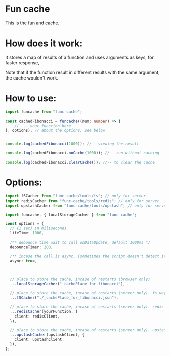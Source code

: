 # Fun cache

This is the fun and cache.

# How does it work:

It stores a map of results of a function and uses arguments as keys, for faster response,

Note that if the function result in different results with the same argument, the cache wouldn't work.

# How to use:

```ts
import funcache from "func-cache";

const cachedFibonacci = funcache((num: number) => {
    // ... your function here
}, options); // about the options, see below


console.log(cachedFibonacci(1000)); //-- viewing the result

console.log(cachedFibonacci.noCache(1000)); //-- run without caching

console.log(cachedFibonacci.clearCache()); //-- to clear the cache
```


# Options:

```ts
import fSCacher from "func-cache/tools/fs"; // only for server
import redisCacher from "func-cache/tools/redis"; // only for server
import upstashCacher from "func-cache/tools/upstash"; // only for server

import funcache, { localStorageCacher } from "func-cache";

const options = {
  // (1 sec) in miliseconds
  lifeTime: 1000, 

  /** debounce time wait to call onDataUpdate, default 1000ms */
  debounceTimer: 200,

  /** incase the call is async, (sometimes the script doesn't detect it's async and wont run the await for it) default: false */
  async: true,


    
  // place to store the cache, incase of restarts (browser only)
  ...localStorageCacher("_cachePlace_for_fibonacci"), 

  // place to store the cache, incase of restarts (server only). fs way
  ...fSCacher("./_cachePlace_for_fibonacci.json"), 

  // place to store the cache, incase of restarts (server only). redis way
  ...redisCacher(yourFunction, {
    client: redisClient,
  }),

  // place to store the cache, incase of restarts (server only). upstash way
  ...upstashCacher(upstashClient, {
    client: upstashClient,
  }),
};

```
